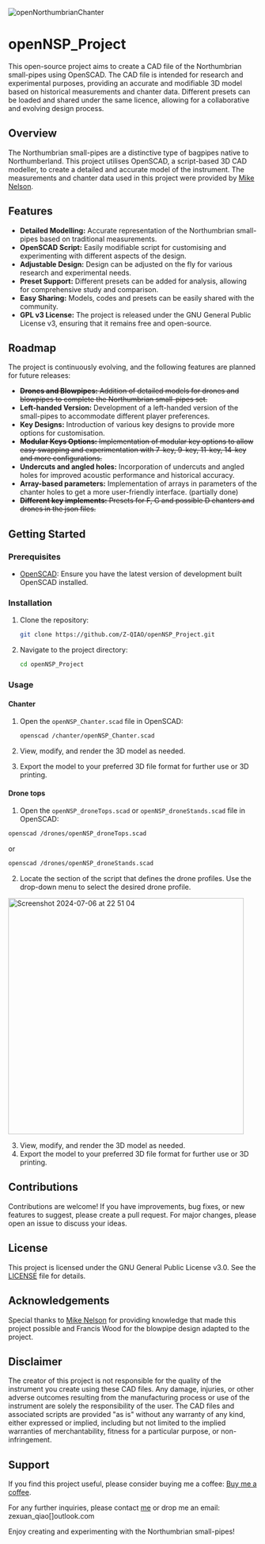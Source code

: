 
![openNorthumbrianChanter](https://github.com/Z-QIAO/openNSP_Project/assets/25248611/400d6992-3876-4413-9d9f-6111e53db103)

# openNSP_Project
This open-source project aims to create a CAD file of the Northumbrian small-pipes using OpenSCAD. The CAD file is intended for research and experimental purposes, providing an accurate and modifiable 3D model based on historical measurements and chanter data. Different presets can be loaded and shared under the same licence, allowing for a collaborative and evolving design process.

## Overview

The Northumbrian small-pipes are a distinctive type of bagpipes native to Northumberland. This project utilises OpenSCAD, a script-based 3D CAD modeller, to create a detailed and accurate model of the instrument. The measurements and chanter data used in this project were provided by [Mike Nelson](https://www.machineconcepts.co.uk/smallpipes/pipe2.htm).

## Features

- **Detailed Modelling:** Accurate representation of the Northumbrian small-pipes based on traditional measurements.
- **OpenSCAD Script:** Easily modifiable script for customising and experimenting with different aspects of the design.
- **Adjustable Design:** Design can be adjusted on the fly for various research and experimental needs.
- **Preset Support:** Different presets can be added for analysis, allowing for comprehensive study and comparison.
- **Easy Sharing:** Models, codes and presets can be easily shared with the community.
- **GPL v3 License:** The project is released under the GNU General Public License v3, ensuring that it remains free and open-source.

## Roadmap

The project is continuously evolving, and the following features are planned for future releases:

- <del> **Drones and Blowpipes:** Addition of detailed models for drones and blowpipes to complete the Northumbrian small-pipes set. </del>
- **Left-handed Version:** Development of a left-handed version of the small-pipes to accommodate different player preferences.
- **Key Designs:** Introduction of various key designs to provide more options for customisation.
-  <del> **Modular Keys Options:** Implementation of modular key options to allow easy swapping and experimentation with 7-key, 9-key, 11-key, 14-key and more configurations.</del>
- **Undercuts and angled holes:** Incorporation of undercuts and angled holes for improved acoustic performance and historical accuracy.
- **Array-based parameters:** Implementation of arrays in parameters of the chanter holes to get a more user-friendly interface. (partially done)
-  <del> **Different key implements:** Presets for F, G and possible D chanters and drones in the json files.</del>
  
## Getting Started

### Prerequisites

- [OpenSCAD](https://www.openscad.org/downloads.html): Ensure you have the latest version of development built OpenSCAD installed.

### Installation

1. Clone the repository:
    ```bash
    git clone https://github.com/Z-QIAO/openNSP_Project.git
    ```
2. Navigate to the project directory:
    ```bash
    cd openNSP_Project
    ```

### Usage

#### Chanter
1. Open the `openNSP_Chanter.scad` file in OpenSCAD:

    ```bash
    openscad /chanter/openNSP_Chanter.scad
    ```
3. View, modify, and render the 3D model as needed.
4. Export the model to your preferred 3D file format for further use or 3D printing.

#### Drone tops

1. Open the `openNSP_droneTops.scad` or `openNSP_droneStands.scad` file in OpenSCAD:

```bash
openscad /drones/openNSP_droneTops.scad
```
or
```bash
openscad /drones/openNSP_droneStands.scad
```

2. Locate the section of the script that defines the drone profiles. Use the drop-down menu to select the desired drone profile.

<img width="476" alt="Screenshot 2024-07-06 at 22 51 04" src="https://github.com/Z-QIAO/openNSP_Project/assets/25248611/7110f648-ab51-4bd3-a534-c16622125d4d">

3. View, modify, and render the 3D model as needed.
4. Export the model to your preferred 3D file format for further use or 3D printing.

## Contributions

Contributions are welcome! If you have improvements, bug fixes, or new features to suggest, please create a pull request. For major changes, please open an issue to discuss your ideas.

## License

This project is licensed under the GNU General Public License v3.0. See the [LICENSE](LICENSE) file for details.

## Acknowledgements

Special thanks to [Mike Nelson](http://www.machineconcepts.co.uk/) for providing knowledge that made this project possible and Francis Wood for the blowpipe design adapted to the project.

## Disclaimer

The creator of this project is not responsible for the quality of the instrument you create using these CAD files. Any damage, injuries, or other adverse outcomes resulting from the manufacturing process or use of the instrument are solely the responsibility of the user. The CAD files and associated scripts are provided "as is" without any warranty of any kind, either expressed or implied, including but not limited to the implied warranties of merchantability, fitness for a particular purpose, or non-infringement. 

## Support

If you find this project useful, please consider buying me a coffee: [Buy me a coffee](https://buymeacoffee.com/zqiao).

For any further inquiries, please contact [me](https://www.instagram.com/zexuan_qiao/) or drop me an email: zexuan_qiao[]outlook.com

Enjoy creating and experimenting with the Northumbrian small-pipes!
